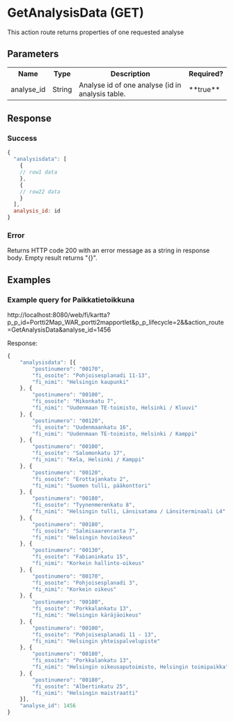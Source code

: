 # GetAnalysisData (GET)
This action route returns properties of one requested analyse

## Parameters
<table>
  <tr>
    <th>Name</th>
    <th>Type</th>
    <th>Description</th>
    <th>Required?</th>
  </tr>
  <tr>
    <td>analyse_id</td>
    <td>String</td>
    <td>Analyse id of one analyse (id in analysis table.</td>
    <td>**true**</td>
  </tr>
</table>

## Response

### Success
```javascript
{
  "analysisdata": [
    {
    // row1 data
    },
    {
    // row22 data
    }
  ],
  analysis_id: id
}
```

### Error
Returns HTTP code 200 with an error message as a string in response body.
Empty result returns "{}".


## Examples

### Example query for Paikkatietoikkuna
http://localhost:8080/web/fi/kartta?p_p_id=Portti2Map_WAR_portti2mapportlet&p_p_lifecycle=2&&action_route=GetAnalysisData&analyse_id=1456

Response:
```javascript
{
    "analysisdata": [{
        "postinumero": "00170",
        "fi_osoite": "Pohjoisesplanadi 11-13",
        "fi_nimi": "Helsingin kaupunki"
    }, {
        "postinumero": "00100",
        "fi_osoite": "Mikonkatu 7",
        "fi_nimi": "Uudenmaan TE-toimisto, Helsinki / Kluuvi"
    }, {
        "postinumero": "00120",
        "fi_osoite": "Uudenmaankatu 16",
        "fi_nimi": "Uudenmaan TE-toimisto, Helsinki / Kamppi"
    }, {
        "postinumero": "00100",
        "fi_osoite": "Salomonkatu 17",
        "fi_nimi": "Kela, Helsinki / Kamppi"
    }, {
        "postinumero": "00120",
        "fi_osoite": "Erottajankatu 2",
        "fi_nimi": "Suomen tulli, pääkonttori"
    }, {
        "postinumero": "00180",
        "fi_osoite": "Tyynenmerenkatu 8",
        "fi_nimi": "Helsingin tulli, Länsisatama / Länsiterminaali L4"
    }, {
        "postinumero": "00180",
        "fi_osoite": "Salmisaarenranta 7",
        "fi_nimi": "Helsingin hovioikeus"
    }, {
        "postinumero": "00130",
        "fi_osoite": "Fabianinkatu 15",
        "fi_nimi": "Korkein hallinto-oikeus"
    }, {
        "postinumero": "00170",
        "fi_osoite": "Pohjoisesplanadi 3",
        "fi_nimi": "Korkein oikeus"
    }, {
        "postinumero": "00180",
        "fi_osoite": "Porkkalankatu 13",
        "fi_nimi": "Helsingin käräjäoikeus"
    }, {
        "postinumero": "00100",
        "fi_osoite": "Pohjoisesplanadi 11 - 13",
        "fi_nimi": "Helsingin yhteispalvelupiste"
    }, {
        "postinumero": "00180",
        "fi_osoite": "Porkkalankatu 13",
        "fi_nimi": "Helsingin oikeusaputoimisto, Helsingin toimipaikka"
    }, {
        "postinumero": "00180",
        "fi_osoite": "Albertinkatu 25",
        "fi_nimi": "Helsingin maistraatti"
    }],
    "analyse_id": 1456
}